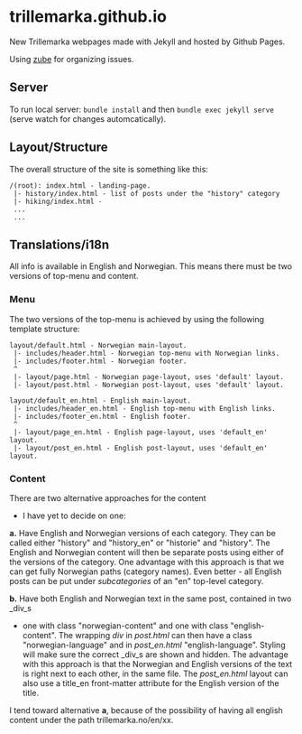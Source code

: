 trillemarka.github.io
=====================

New Trillemarka webpages made with Jekyll and hosted by Github Pages.

Using [zube](zube.io/projects/4531/kanban) for organizing issues.

Server
------
To run local server: `bundle install` and then `bundle exec jekyll serve`
(serve watch for changes automcatically).

Layout/Structure
----------------

The overall structure of the site is something like this:

    /(root): index.html - landing-page.
     |- history/index.html - list of posts under the "history" category
     |- hiking/index.html - 
     ...
     ...

Translations/i18n
-----------------

All info is available in English and Norwegian.
This means there must be two versions of top-menu and content.

### Menu

The two versions of the top-menu is achieved by using the following template structure:

    layout/default.html - Norwegian main-layout.
     |- includes/header.html - Norwegian top-menu with Norwegian links.
     |- includes/footer.html - Norwegian footer.
     ^
     |- layout/page.html - Norwegian page-layout, uses 'default' layout.
     |- layout/post.html - Norwegian post-layout, uses 'default' layout.

    layout/default_en.html - English main-layout.
     |- includes/header_en.html - English top-menu with English links.
     |- includes/footer_en.html - English footer.
     ^
     |- layout/page_en.html - English page-layout, uses 'default_en' layout.
     |- layout/post_en.html - English post-layout, uses 'default_en' layout.


### Content

There are two alternative approaches for the content
- I have yet to decide on one:

**a.** Have English and Norwegian versions of each category.
They can be called either "history" and "history\_en"
or "historie" and "history".
The English and Norwegian content will then be separate posts
using either of the versions of the category.
One advantage with this approach
is that we can get fully Norwegian paths (category names).
Even better -
all English posts can be put under _subcategories_
of an "en" top-level category.

**b.** Have both English and Norwegian text in the same post,
contained in two _div_s
- one with class "norwegian-content"
and one with class "english-content".
The wrapping _div_ in _post.html_ can then have a class "norwegian-language"
and in _post\_en.html_ "english-language".
Styling will make sure the correct _div_s are shown and hidden.
The advantage with this approach is that
the Norwegian and English versions of the text
is right next to each other,
in the same file.
The _post\_en.html_ layout can also use a title\_en
front-matter attribute for the English version of the title.

I tend toward alternative **a**,
because of the possibility of
having all english content
under the path trillemarka.no/en/xx.


